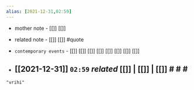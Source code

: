 ```yaml
---
alias: [2021-12-31,02:59]
---
```

- mother note - [[]] [[]]
- related note - [[]] [[]] #quote 
- `contemporary events` - [[]] [[]] [[]] [[]] [[]] [[]] [[]] [[]]

- [[2021-12-31]]  `02:59` _related_ [[]] | [[]] | [[]] # # #
	- 

```query
"vrihi"
```